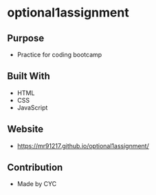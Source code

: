 # optional1assignment

## Purpose
* Practice for coding bootcamp

## Built With
* HTML
* CSS
* JavaScript

## Website
* https://mr91217.github.io/optional1assignment/

## Contribution
* Made by CYC
